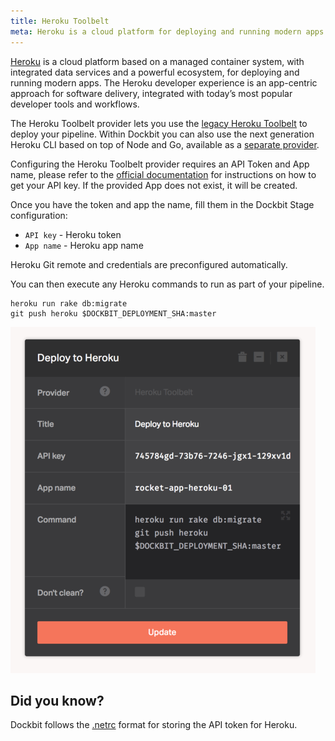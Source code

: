 ```yaml
---
title: Heroku Toolbelt
meta: Heroku is a cloud platform for deploying and running modern apps. This provider uses the legacy Ruby-based Heroku CLI.
---
```


[Heroku](https://www.heroku.com/platform) is a cloud platform based on a managed container system, with integrated data services and a powerful ecosystem, for deploying and running modern apps. The Heroku developer experience is an app-centric approach for software delivery, integrated with today’s most popular developer tools and workflows.

The Heroku Toolbelt provider lets you use the [legacy Heroku Toolbelt](https://devcenter.heroku.com/articles/heroku-cli#legacy-ruby-cli) to deploy your pipeline. Within Dockbit you can also use the next generation Heroku CLI based on top of Node and Go, available as a [separate provider](../heroku-cli).

Configuring the Heroku Toolbelt provider requires an API Token and App name, please refer to the [official documentation](https://devcenter.heroku.com/articles/authentication#retrieving-the-api-token) for instructions on how to get your API key. If the provided App does not exist, it will be created.

Once you have the token and app the name, fill them in the Dockbit Stage configuration:

* ```API key``` - Heroku token
* ```App name``` - Heroku app name

Heroku Git remote and credentials are preconfigured automatically.

You can then execute any Heroku commands to run as part of your pipeline.

```
heroku run rake db:migrate
git push heroku $DOCKBIT_DEPLOYMENT_SHA:master
```

![Heroku](../images/integrations/heroku-toolbelt.png)

## Did you know?

Dockbit follows the [.netrc](https://devcenter.heroku.com/articles/authentication#api-token-storage) format for storing the API token for Heroku.
